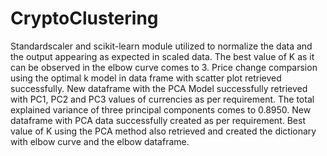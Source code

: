 # CryptoClustering
Standardscaler and scikit-learn module utilized to normalize the data and the output appearing as expected in scaled data.
The best value of K as it can be observed in the elbow curve comes to 3.
Price change comparsion using the optimal k model in data frame with scatter plot retrieved successfully.
New dataframe with the PCA Model successfully retrieved with PC1, PC2 and PC3 values of currencies as per requirement.
The total explained variance of three principal components comes to 0.8950.
New dataframe with PCA data successfully created as per requirement.
Best value of K using the PCA method also retrieved and created the dictionary with elbow curve and the elbow dataframe. 

